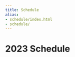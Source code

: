 ```yaml
---
title: Schedule
alias:
- schedule/index.html
- schedule/
---
```


<style>
    #spotitQrImage {
        width: 15%;
        display: inline-block;
    }
    #spotitQrText {
        width: 70%;
        display: inline-block;
        padding-left:5%;
        vertical-align: middle;
    }
    @media only screen and (max-width: 992px) {
        #spotitQrImage {
            width: 25%;
        }
        #spotitQrText {
        }
        #spotitqrcode {
            /*width: 50px;*/
        }
    }
</style>

# 2023 Schedule

<div class="icon-hr"></div>
